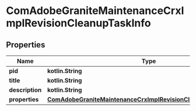 
# ComAdobeGraniteMaintenanceCrxImplRevisionCleanupTaskInfo

## Properties
Name | Type | Description | Notes
------------ | ------------- | ------------- | -------------
**pid** | **kotlin.String** |  |  [optional]
**title** | **kotlin.String** |  |  [optional]
**description** | **kotlin.String** |  |  [optional]
**properties** | [**ComAdobeGraniteMaintenanceCrxImplRevisionCleanupTaskProperties**](ComAdobeGraniteMaintenanceCrxImplRevisionCleanupTaskProperties.md) |  |  [optional]




